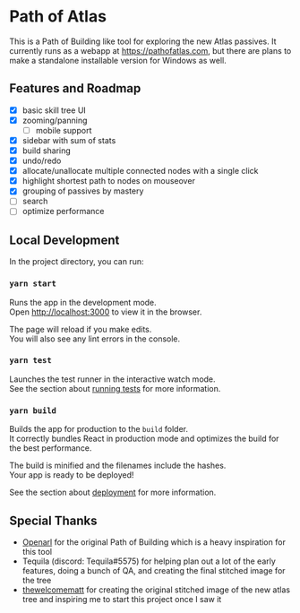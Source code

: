 # Path of Atlas

This is a Path of Building like tool for exploring the new Atlas passives. It currently runs as a webapp at https://pathofatlas.com, but there are plans to make a standalone installable version for Windows as well.

## Features and Roadmap

- [x] basic skill tree UI
- [x] zooming/panning
  - [ ] mobile support
- [x] sidebar with sum of stats
- [x] build sharing
- [x] undo/redo
- [x] allocate/unallocate multiple connected nodes with a single click
- [x] highlight shortest path to nodes on mouseover
- [x] grouping of passives by mastery
- [ ] search
- [ ] optimize performance

## Local Development

In the project directory, you can run:

### `yarn start`

Runs the app in the development mode.\
Open [http://localhost:3000](http://localhost:3000) to view it in the browser.

The page will reload if you make edits.\
You will also see any lint errors in the console.

### `yarn test`

Launches the test runner in the interactive watch mode.\
See the section about [running tests](https://facebook.github.io/create-react-app/docs/running-tests) for more information.

### `yarn build`

Builds the app for production to the `build` folder.\
It correctly bundles React in production mode and optimizes the build for the best performance.

The build is minified and the filenames include the hashes.\
Your app is ready to be deployed!

See the section about [deployment](https://facebook.github.io/create-react-app/docs/deployment) for more information.

## Special Thanks

- [Openarl](https://github.com/Openarl) for the original Path of Building which is a heavy inspiration for this tool
- Tequila (discord: Tequila#5575) for helping plan out a lot of the early features, doing a bunch of QA, and creating the final stitched image for the tree
- [thewelcomematt](https://old.reddit.com/user/thewelcomematt) for creating the original stitched image of the new atlas tree and inspiring me to start this project once I saw it
